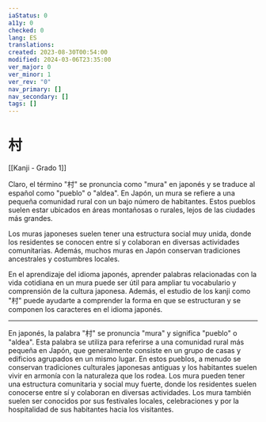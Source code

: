 ```yaml
---
iaStatus: 0
a11y: 0
checked: 0
lang: ES
translations: 
created: 2023-08-30T00:54:00
modified: 2024-03-06T23:35:00
ver_major: 0
ver_minor: 1
ver_rev: "0"
nav_primary: []
nav_secondary: []
tags: []
---
```

# 村

[[Kanji - Grado 1]]

Claro, el término "村" se pronuncia como "mura" en japonés y se traduce al español como "pueblo" o "aldea". En Japón, un mura se refiere a una pequeña comunidad rural con un bajo número de habitantes. Estos pueblos suelen estar ubicados en áreas montañosas o rurales, lejos de las ciudades más grandes.

Los muras japoneses suelen tener una estructura social muy unida, donde los residentes se conocen entre sí y colaboran en diversas actividades comunitarias. Además, muchos muras en Japón conservan tradiciones ancestrales y costumbres locales.

En el aprendizaje del idioma japonés, aprender palabras relacionadas con la vida cotidiana en un mura puede ser útil para ampliar tu vocabulario y comprensión de la cultura japonesa. Además, el estudio de los kanji como "村" puede ayudarte a comprender la forma en que se estructuran y se componen los caracteres en el idioma japonés.

---

En japonés, la palabra "村" se pronuncia "mura" y significa "pueblo" o "aldea". Esta palabra se utiliza para referirse a una comunidad rural más pequeña en Japón, que generalmente consiste en un grupo de casas y edificios agrupados en un mismo lugar. En estos pueblos, a menudo se conservan tradiciones culturales japonesas antiguas y los habitantes suelen vivir en armonía con la naturaleza que los rodea. Los mura pueden tener una estructura comunitaria y social muy fuerte, donde los residentes suelen conocerse entre sí y colaboran en diversas actividades. Los mura también suelen ser conocidos por sus festivales locales, celebraciones y por la hospitalidad de sus habitantes hacia los visitantes.
